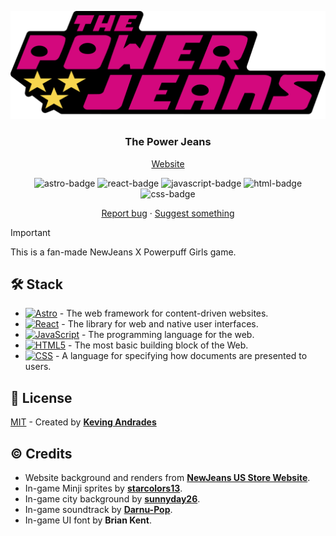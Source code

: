 <div align="center">
<a href="https://thepowerjeans.vercel.app/">

![logo]

</a>
<h3><strong>The Power Jeans</strong></h3>
</div>

<div align="center">
	<a href="https://thepowerjeans.vercel.app/">Website</a>
</div>

<p></p>

<div align="center">

![astro-badge]
![react-badge]
![javascript-badge]
![html-badge]
![css-badge]

<a href="https://github.com/kevingandrades/ThePowerJeans/issues">Report bug</a>
·
<a href="https://github.com/kevingandrades/ThePowerJeans/issues">Suggest something</a>

</div>

> [!IMPORTANT]
> This is a fan-made NewJeans X Powerpuff Girls game.

## 🛠️ Stack

- [![Astro][astro-badge]][astro-url] - The web framework for content-driven websites.
- [![React][react-badge]][react-url] - The library for web and native user interfaces.
- [![JavaScript][javascript-badge]][javascript-url] - The programming language for the web.
- [![HTML5][html-badge]][html-url] - The most basic building block of the Web.
- [![CSS][css-badge]][css-url] - A language for specifying how documents are presented to users.

## 🔑 License

[MIT](https://github.com/kevingandrades/ThePowerJeans/blob/main/LICENSE) - Created by [**Keving Andrades**](https://github.com/kevingandrades)


## © Credits

- Website background and renders from [**NewJeans US Store Website**](https://shop.newjeans-official.us/).
- In-game Minji sprites by [**starcolors13**](https://www.deviantart.com/starcolors13).
- In-game city background by [**sunnyday26**](https://www.deviantart.com/sunnyday26).
- In-game soundtrack by [**Darnu-Pop**](https://youtu.be/TC1RCJjGVRk).
- In-game UI font by **Brian Kent**.


<!-- MARKDOWN LINKS & IMAGES -->
[logo]: public/favicon.svg
[astro-url]: https://astro.build/
[react-url]: https://react.dev/
[html-url]: https://developer.mozilla.org/en-US/docs/Web/HTML
[css-url]: https://developer.mozilla.org/en-US/docs/Web/CSS
[javascript-url]: https://developer.mozilla.org/en-US/docs/Web/JavaScript
[astro-badge]: https://img.shields.io/badge/Astro-fff?style=for-the-badge&logo=astro&logoColor=000&color=f041ff
[react-badge]: https://img.shields.io/badge/React-fff?style=for-the-badge&logo=react&logoColor=000&color=149eca
[javascript-badge]: https://img.shields.io/badge/JavaScript-F7DF1E?logo=JavaScript&logoColor=000&style=for-the-badge
[html-badge]: https://img.shields.io/badge/HTML5-E34F26?style=for-the-badge&logo=html5&logoColor=000
[css-badge]: https://img.shields.io/badge/CSS-239120?&style=for-the-badge&logo=css3&logoColor=000